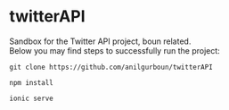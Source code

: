 # twitterAPI
Sandbox for the Twitter API project, boun related.  
Below you may find steps to successfully run the project:

```
git clone https://github.com/anilgurboun/twitterAPI
```

```
npm install
```

```
ionic serve
```
